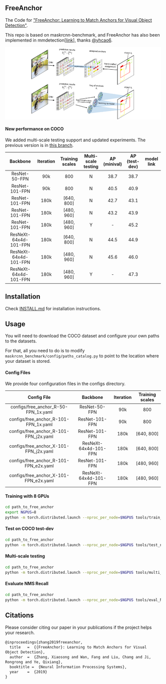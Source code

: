 ## FreeAnchor

The Code for ["FreeAnchor: Learning to Match Anchors for Visual Object Detection"](https://arxiv.org/abs/1909.02466).

This repo is based on maskrcnn-benchmark, and FreeAnchor has also been implemented in mmdetection\[[link](https://github.com/yhcao6/mmdetection/tree/free-anchor-ret/configs/free_anchor)\], thanks [@yhcao6](https://github.com/yhcao6).

![architecture](architecture.png)

#### New performance on COCO
We added multi-scale testing support and updated experiments. The previous version is in [this branch](https://github.com/zhangxiaosong18/FreeAnchor/tree/previous). 

| Backbone        | Iteration | Training scales | Multi-scale<br>testing | AP<br>(minival) | AP<br>(test-dev) | model link |
| :-------------------: | :-------: | :-------------: | :--------------: | :-------------: | :--------------: | :--------: |
| ResNet-50-FPN         | 90k       | 800             | N                | 38.7            | 38.7             |            |
| ResNet-101-FPN        | 90k       | 800             | N                | 40.5            | 40.9             |            |
| ResNet-101-FPN        | 180k      | [640, 800]      | N                | 42.7            | 43.1             |            |
| ResNet-101-FPN        | 180k      | [480, 960]      | N                | 43.2            | 43.9             |            |
| ResNet-101-FPN        | 180k      | [480, 960]      | Y                | -               | 45.2             |            |
| ResNeXt-64x4d-101-FPN | 180k      | [640, 800]      | N                | 44.5            | 44.9             |            |
| ResNeXt-64x4d-101-FPN | 180k      | [480, 960]      | N                | 45.6            | 46.0             |            |
| ResNeXt-64x4d-101-FPN | 180k      | [480, 960]      | Y                | -               | 47.3             |            |

## Installation 
Check [INSTALL.md](INSTALL.md) for installation instructions.

## Usage
You will need to download the COCO dataset and configure your own paths to the datasets.

For that, all you need to do is to modify `maskrcnn_benchmark/config/paths_catalog.py` to point to the location where your dataset is stored.

#### Config Files
We provide four configuration files in the configs directory.

| Config File                               | Backbone                | Iteration | Training scales |
| :---------------------------------------: | :---------------------: | :-------: | :-------------: |
| configs/free_anchor_R-50-FPN_1x.yaml      | ResNet-50-FPN           | 90k       | 800             | 
| configs/free_anchor_R-101-FPN_1x.yaml     | ResNet-101-FPN          | 90k       | 800             |
| configs/free_anchor_R-101-FPN_j2x.yaml    | ResNet-101-FPN          | 180k      | [640, 800]      |
| configs/free_anchor_X-101-FPN_j2x.yaml    | ResNeXt-64x4d-101-FPN   | 180k      | [640, 800]      |
| configs/free_anchor_R-101-FPN_e2x.yaml    | ResNet-101-FPN          | 180k      | [480, 960]      |
| configs/free_anchor_X-101-FPN_e2x.yaml    | ResNeXt-64x4d-101-FPN   | 180k      | [480, 960]      |

#### Training with 8 GPUs

```bash
cd path_to_free_anchor
export NGPUS=8
python -m torch.distributed.launch --nproc_per_node=$NGPUS tools/train_net.py --config-file "path/to/config/file.yaml"
```

#### Test on COCO test-dev

```bash
cd path_to_free_anchor
python -m torch.distributed.launch --nproc_per_node=$NGPUS tools/test_net.py --config-file "path/to/config/file.yaml" MODEL.WEIGHT "path/to/.pth file" DATASETS.TEST "('coco_test-dev',)"
```

#### Multi-scale testing

```bash
cd path_to_free_anchor
python -m torch.distributed.launch --nproc_per_node=$NGPUS tools/multi_scale_test.py --config-file "path/to/config/file.yaml" MODEL.WEIGHT "path/to/.pth file" DATASETS.TEST "('coco_test-dev',)"
```

#### Evaluate NMS Recall

```bash
cd path_to_free_anchor
python -m torch.distributed.launch --nproc_per_node=$NGPUS tools/eval_NR.py --config-file "path/to/config/file.yaml" MODEL.WEIGHT "path/to/.pth file"
```
## Citations
Please consider citing our paper in your publications if the project helps your research.
```
@inproceedings{zhang2019freeanchor,
  title   =  {{FreeAnchor}: Learning to Match Anchors for Visual Object Detection},
  author  =  {Zhang, Xiaosong and Wan, Fang and Liu, Chang and Ji, Rongrong and Ye, Qixiang},
  booktitle =  {Neural Information Processing Systems},
  year    =  {2019}
}
```

